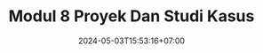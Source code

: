---
draft: true
date: 2024-05-03T15:53:16+07:00
title: "Modul 8 Proyek Dan Studi Kasus"
slug: modul-8-proyek-dan-studi-kasus

tags:
    - DataManagementR
    - ImportExportR
    - DataManipulation
    - DplyrTutorial
    - TidyData

categories:
    - BasicRStudio

authorname: "Riofebri Prasetia"
authorlink: "https://rii92-portofolio.web.app/"
authorphoto: "https://media.licdn.com/dms/image/D5603AQHsWRz4U7IKzA/profile-displayphoto-shrink_200_200/0/1690182368248?e=1718841600&v=beta&t=UrTxqBd5G0GRg7UsKkoxTP99WK_An-NJpp4Nu2RXlO8"

image: https://jagoberkarir.com/images/basicrstudio/basic-r-studio-modul-3.jpg
thumbnail: https://jagoberkarir.com/images/basicrstudio/basic-r-studio-modul-3.jpg
width: 1024
height: 576
description: "Pelajari teknik import dan export data dari dan ke berbagai format file seperti CSV dan Excel, serta cara menggunakan paket dplyr dan tidyr untuk manipulasi dan persiapan data yang efisien."
---